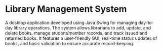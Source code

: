# Library Management System
A desktop application developed using Java Swing for managing day-to-day library operations. The system allows librarians to add, update, and delete books, manage student/member records, and track issued and returned books. It features a user-friendly GUI, real-time status updates of books, and basic validation to ensure accurate record-keeping.